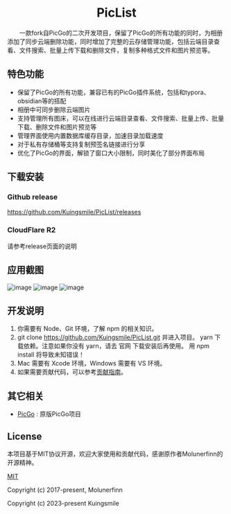
<div align="center">
  <img src="http://imgx.horosama.com/admin_uploads/2022/10/2022_10_05_633d79e401694.png" alt="">
  <h1>PicList</h1>
</div>

&emsp;&emsp;一款fork自PicGo的二次开发项目，保留了PicGo的所有功能的同时，为相册添加了同步云端删除功能，同时增加了完整的云存储管理功能，包括云端目录查看、文件搜索、批量上传下载和删除文件，复制多种格式文件和图片预览等。

## 特色功能

- 保留了PicGo的所有功能，兼容已有的PicGo插件系统，包括和typora、obsidian等的搭配
- 相册中可同步删除云端图片
- 支持管理所有图床，可以在线进行云端目录查看、文件搜索、批量上传、批量下载、删除文件和图片预览等
- 管理界面使用内置数据库缓存目录，加速目录加载速度
- 对于私有存储桶等支持复制预签名链接进行分享
- 优化了PicGo的界面，解锁了窗口大小限制，同时美化了部分界面布局

## 下载安装

### Github release

https://github.com/Kuingsmile/PicList/releases

### CloudFlare R2

请参考release页面的说明

## 应用截图

![image](https://user-images.githubusercontent.com/96409857/219062180-ba6de40b-94bb-45be-a510-c4d231920032.png)
![image](https://user-images.githubusercontent.com/96409857/219063188-d7e0b0e7-6e3c-4deb-8bef-0b2b57d2d7ee.png)
![image](https://user-images.githubusercontent.com/96409857/219063398-9a8607df-a1e2-4121-a652-ebd63b38007b.png)

## 开发说明

1. 你需要有 Node、Git 环境，了解 npm 的相关知识。
2. git clone https://github.com/Kuingsmile/PicList.git 并进入项目。
yarn 下载依赖。注意如果你没有 yarn，请去 官网 下载安装后再使用。 用 npm install 将导致未知错误！
3. Mac 需要有 Xcode 环境，Windows 需要有 VS 环境。
4. 如果需要贡献代码，可以参考[贡献指南](https://github.com/Kuingsmile/PicList/blob/dev/CONTRIBUTING.md)。

## 其它相关

- [PicGo](https://github.com/Molunerfinn/PicGo) : 原版PicGo项目

## License

本项目基于MIT协议开源，欢迎大家使用和贡献代码，感谢原作者Molunerfinn的开源精神。

[MIT](https://opensource.org/licenses/MIT)

Copyright (c) 2017-present, Molunerfinn  
 
Copyright (c) 2023-present Kuingsmile
